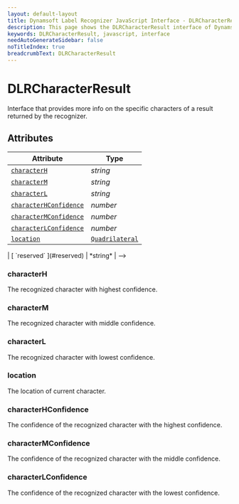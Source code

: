 ```yaml
---
layout: default-layout
title: Dynamsoft Label Recognizer JavaScript Interface - DLRCharacterResult
description: This page shows the DLRCharacterResult interface of Dynamsoft Label Recognizer for JavaScript.
keywords: DLRCharacterResult, javascript, interface
needAutoGenerateSidebar: false
noTitleIndex: true
breadcrumbText: DLRCharacterResult
---
```


# DLRCharacterResult

Interface that provides more info on the specific characters of a result returned by the recognizer.

## Attributes

| Attribute | Type |
|---------- | ---- |
| [ `characterH` ](#characterh) | *string* |
| [ `characterM` ](#characterm) | *string* |
| [ `characterL` ](#characterl) | *string* |
| [ `characterHConfidence` ](#characterhconfidence) | *number* |
| [ `characterMConfidence` ](#charactermconfidence) | *number* |
| [ `characterLConfidence` ](#characterlconfidence) | *number* |
| [ `location` ](#location) | [ `Quadrilateral` ](quadrilateral.md) |

<!-->
| [ `reserved` ](#reserved) | *string* |
-->

### characterH

The recognized character with highest confidence.

### characterM

The recognized character with middle confidence.

### characterL

The recognized character with lowest confidence.

### location

The location of current character.

### characterHConfidence

The confidence of the recognized character with the highest confidence.

### characterMConfidence

The confidence of the recognized character with the middle confidence.

### characterLConfidence

The confidence of the recognized character with the lowest confidence.

<!--
### reserved

Reserved memory for the struct. The length of this array indicates the size of the memory reserved for this struct.
-->